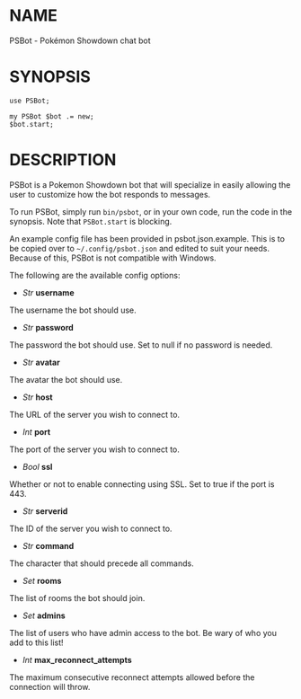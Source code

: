 NAME
====

PSBot - Pokémon Showdown chat bot

SYNOPSIS
========

    use PSBot;

    my PSBot $bot .= new;
    $bot.start;

DESCRIPTION
===========

PSBot is a Pokemon Showdown bot that will specialize in easily allowing the user to customize how the bot responds to messages.

To run PSBot, simply run `bin/psbot`, or in your own code, run the code in the synopsis. Note that `PSBot.start` is blocking.

An example config file has been provided in psbot.json.example. This is to be copied over to `~/.config/psbot.json` and edited to suit your needs. Because of this, PSBot is not compatible with Windows.

The following are the available config options:

  * *Str* **username**

The username the bot should use.

  * *Str* **password**

The password the bot should use. Set to null if no password is needed.

  * *Str* **avatar**

The avatar the bot should use.

  * *Str* **host**

The URL of the server you wish to connect to.

  * *Int* **port**

The port of the server you wish to connect to.

  * *Bool* **ssl**

Whether or not to enable connecting using SSL. Set to true if the port is 443.

  * *Str* **serverid**

The ID of the server you wish to connect to.

  * *Str* **command**

The character that should precede all commands.

  * *Set* **rooms**

The list of rooms the bot should join.

  * *Set* **admins**

The list of users who have admin access to the bot. Be wary of who you add to this list!

  * *Int* **max_reconnect_attempts**

The maximum consecutive reconnect attempts allowed before the connection will throw.

